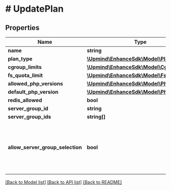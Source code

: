 # # UpdatePlan

## Properties

Name | Type | Description | Notes
------------ | ------------- | ------------- | -------------
**name** | **string** |  | [optional]
**plan_type** | [**\Upmind\EnhanceSdk\Model\PlanType**](PlanType.md) |  | [optional]
**cgroup_limits** | [**\Upmind\EnhanceSdk\Model\CgroupLimits**](CgroupLimits.md) |  | [optional]
**fs_quota_limit** | [**\Upmind\EnhanceSdk\Model\FsQuotaLimit**](FsQuotaLimit.md) |  | [optional]
**allowed_php_versions** | [**\Upmind\EnhanceSdk\Model\PhpVersion[]**](PhpVersion.md) |  | [optional]
**default_php_version** | [**\Upmind\EnhanceSdk\Model\PhpVersion**](PhpVersion.md) |  | [optional]
**redis_allowed** | **bool** |  | [optional]
**server_group_id** | **string** |  | [optional]
**server_group_ids** | **string[]** |  | [optional]
**allow_server_group_selection** | **bool** | Whether the customer can select the server group for their websites. | [optional]

[[Back to Model list]](../../README.md#models) [[Back to API list]](../../README.md#endpoints) [[Back to README]](../../README.md)
